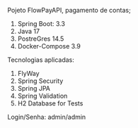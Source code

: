 Pojeto FlowPayAPI, pagamento de contas;
1. Spring Boot: 3.3
2. Java 17
3. PostreGres 14.5
4. Docker-Compose 3.9

Tecnologias aplicadas:
1. FlyWay
2. Spring Security
3. Spring JPA
4. Spring Validation
5. H2 Database for Tests

Login/Senha: admin/admin
